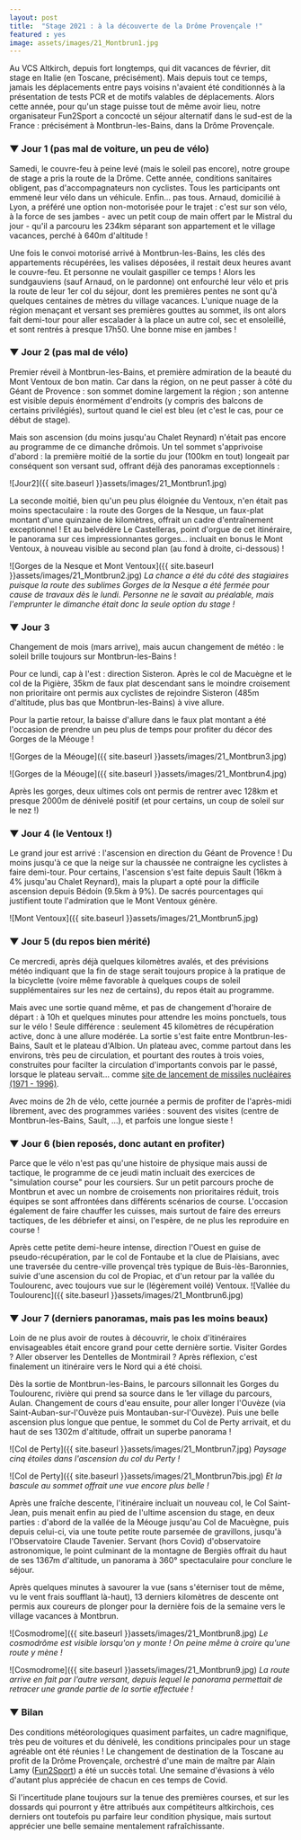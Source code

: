 ```yaml
---
layout: post
title:  "Stage 2021 : à la découverte de la Drôme Provençale !"
featured : yes
image: assets/images/21_Montbrun1.jpg
---
```


Au VCS Altkirch, depuis fort longtemps, qui dit vacances de février, dit stage en Italie (en Toscane, précisément). Mais depuis tout ce temps, jamais les déplacements entre pays voisins n'avaient été conditionnés à la présentation de tests PCR et de motifs valables de déplacements. Alors cette année, pour qu'un stage puisse tout de même avoir lieu, notre organisateur Fun2Sport a concocté un séjour alternatif dans le sud-est de la France : précisément à Montbrun-les-Bains, dans la Drôme Provençale.
    
### ▼ Jour 1 (pas mal de voiture, un peu de vélo)

Samedi, le couvre-feu à peine levé (mais le soleil pas encore), notre groupe de stage a pris la route de la Drôme. Cette année, conditions sanitaires obligent, pas d'accompagnateurs non cyclistes. Tous les participants ont emmené leur vélo dans un véhicule. Enfin... pas tous. Arnaud, domicilié à Lyon, a préféré une option non-motorisée pour le trajet : c'est sur son vélo, à la force de ses jambes - avec un petit coup de main offert par le Mistral du jour - qu'il a parcouru les 234km séparant son appartement et le village vacances, perché à 640m d'altitude !

Une fois le convoi motorisé arrivé à Montbrun-les-Bains, les clés des appartements récupérées, les valises déposées, il restait deux heures avant le couvre-feu. Et personne ne voulait gaspiller ce temps ! Alors les sundgauviens (sauf Arnaud, on le pardonne) ont enfourché leur vélo et pris la route de leur 1er col du séjour, dont les premières pentes ne sont qu'à quelques centaines de mètres du village vacances. L'unique nuage de la région menaçant et versant ses premières gouttes au sommet, ils ont alors fait demi-tour pour aller escalader à la place un autre col, sec et ensoleillé, et sont rentrés à presque 17h50. Une bonne mise en jambes !

### ▼ Jour 2 (pas mal de vélo)

Premier réveil à Montbrun-les-Bains, et première admiration de la beauté du Mont Ventoux de bon matin. Car dans la région, on ne peut passer à côté du Géant de Provence : son sommet domine largement la région ; son antenne est visible depuis énormément d'endroits (y compris des balcons de certains privilégiés), surtout quand le ciel est bleu (et c'est le cas, pour ce début de stage).

Mais son ascension (du moins jusqu'au Chalet Reynard) n'était pas encore au programme de ce dimanche drômois. Un tel sommet s'apprivoise d'abord : la première moitié de la sortie du jour (100km en tout) longeait par conséquent son versant sud, offrant déjà des panoramas exceptionnels :

![Jour2]({{ site.baseurl }}assets/images/21_Montbrun1.jpg)

La seconde moitié, bien qu'un peu plus éloignée du Ventoux, n'en était pas moins spectaculaire : la route des Gorges de la Nesque, un faux-plat montant d'une quinzaine de kilomètres, offrait un cadre d'entraînement exceptionnel ! Et au belvédère Le Castelleras, point d'orgue de cet itinéraire, le panorama sur ces impressionnantes gorges... incluait en bonus le Mont Ventoux, à nouveau visible au second plan (au fond à droite, ci-dessous) !

![Gorges de la Nesque et Mont Ventoux]({{ site.baseurl }}assets/images/21_Montbrun2.jpg)
_La chance a été du côté des stagiaires puisque la route des sublimes Gorges de la Nesque a été fermée pour cause de travaux dès le lundi. Personne ne le savait au préalable, mais l'emprunter le dimanche était donc la seule option du stage !_

### ▼ Jour 3

Changement de mois (mars arrive), mais aucun changement de météo : le soleil brille toujours sur Montbrun-les-Bains !

Pour ce lundi, cap à l'est : direction Sisteron. Après le col de Macuègne et le col de la Pigière, 35km de faux plat descendant sans le moindre croisement non prioritaire ont permis aux cyclistes de rejoindre Sisteron (485m d'altitude, plus bas que Montbrun-les-Bains) à vive allure.

Pour la partie retour, la baisse d'allure dans le faux plat montant a été l'occasion de prendre un peu plus de temps pour profiter du décor des Gorges de la Méouge !

![Gorges de la Méouge]({{ site.baseurl }}assets/images/21_Montbrun3.jpg)

![Gorges de la Méouge]({{ site.baseurl }}assets/images/21_Montbrun4.jpg)

Après les gorges, deux ultimes cols ont permis de rentrer avec 128km et presque 2000m de dénivelé positif (et pour certains, un coup de soleil sur le nez !) 


### ▼ Jour 4 (le Ventoux !)

Le grand jour est arrivé : l'ascension en direction du Géant de Provence ! Du moins jusqu'à ce que la neige sur la chaussée ne contraigne les cyclistes à faire demi-tour. Pour certains, l'ascension s'est faite depuis Sault (16km à 4% jusqu'au Chalet Reynard), mais la plupart a opté pour la difficile ascension depuis Bédoin (9.5km à 9%). De sacrés pourcentages qui justifient toute l'admiration que le Mont Ventoux génère.

![Mont Ventoux]({{ site.baseurl }}assets/images/21_Montbrun5.jpg)

### ▼ Jour 5 (du repos bien mérité)

Ce mercredi, après déjà quelques kilomètres avalés, et des prévisions météo indiquant que la fin de stage serait toujours propice à la pratique de la bicyclette (voire même favorable à quelques coups de soleil supplémentaires sur les nez de certains), du repos était au programme.

Mais avec une sortie quand même, et pas de changement d'horaire de départ : à 10h et quelques minutes pour attendre les moins ponctuels, tous sur le vélo ! Seule différence : seulement 45 kilomètres de récupération active, donc à une allure modérée. La sortie s'est faite entre Montbrun-les-Bains, Sault et le plateau d'Albion. Un plateau avec, comme partout dans les environs, très peu de circulation, et pourtant des routes à trois voies, construites pour facilter la circulation d'importants convois par le passé, lorsque le plateau servait... comme [site de lancement de missiles nucléaires (1971 - 1996)](https://fr.wikipedia.org/wiki/Plateau_d%27Albion).

Avec moins de 2h de vélo, cette journée a permis de profiter de l'après-midi librement, avec des programmes variées : souvent des visites (centre de Montbrun-les-Bains, Sault, ...), et parfois une longue sieste !

### ▼ Jour 6 (bien reposés, donc autant en profiter)

Parce que le vélo n'est pas qu'une histoire de physique mais aussi de tactique, le programme de ce jeudi matin incluait des exercices de "simulation course" pour les coursiers. Sur un petit parcours proche de Montbrun et avec un nombre de croisements non prioritaires réduit, trois équipes se sont affrontées dans différents scénarios de course. L'occasion également de faire chauffer les cuisses, mais surtout de faire des erreurs tactiques, de les débriefer et ainsi, on l'espère, de ne plus les reproduire en course !

Après cette petite demi-heure intense, direction l'Ouest en guise de pseudo-récupération, par le col de Fontaube et la clue de Plaisians, avec une traversée du centre-ville provençal très typique de Buis-lès-Baronnies, suivie d'une ascension du col de Propiac, et d'un retour par la vallée du Toulourenc, avec toujours vue sur le (légèrement voilé) Ventoux.
![Vallée du Toulourenc]({{ site.baseurl }}assets/images/21_Montbrun6.jpg)

### ▼ Jour 7 (derniers panoramas, mais pas les moins beaux)

Loin de ne plus avoir de routes à découvrir, le choix d'itinéraires envisageables était encore grand pour cette dernière sortie. Visiter Gordes ? Aller observer les Dentelles de Montmirail ? Après réflexion, c'est finalement un itinéraire vers le Nord qui a été choisi.

Dès la sortie de Montbrun-les-Bains, le parcours sillonnait les Gorges du Toulourenc, rivière qui prend sa source dans le 1er village du parcours, Aulan. Changement de cours d'eau ensuite, pour aller longer l'Ouvèze (via Saint-Auban-sur-l'Ouvèze puis Montauban-sur-l'Ouvèze). Puis une belle ascension plus longue que pentue, le sommet du Col de Perty arrivait, et du haut de ses 1302m d'altitude, offrait un superbe panorama !

![Col de Perty]({{ site.baseurl }}assets/images/21_Montbrun7.jpg)
_Paysage cinq étoiles dans l'ascension du col du Perty !_

![Col de Perty]({{ site.baseurl }}assets/images/21_Montbrun7bis.jpg)
_Et la bascule au sommet offrait une vue encore plus belle !_


Après une fraîche descente, l'itinéraire incluait un nouveau col, le Col Saint-Jean, puis menait enfin au pied de l'ultime ascension du stage, en deux parties : d'abord de la vallée de la Méouge jusqu'au Col de Macuègne, puis depuis celui-ci, via une toute petite route parsemée de gravillons, jusqu'à l'Observatoire Claude Tavenier. Servant (hors Covid) d'observatoire astronomique, le point culminant de la montagne de Bergiès offrait du haut de ses 1367m d'altitude, un panorama à 360° spectaculaire pour conclure le séjour.

Après quelques minutes à savourer la vue (sans s'éterniser tout de même, vu le vent frais soufflant là-haut), 13 derniers kilomètres de descente ont permis aux coureurs de plonger pour la dernière fois de la semaine vers le village vacances à Montbrun.

![Cosmodrome]({{ site.baseurl }}assets/images/21_Montbrun8.jpg)
_Le cosmodrôme est visible lorsqu'on y monte ! On peine même à croire qu'une route y mène !_

![Cosmodrome]({{ site.baseurl }}assets/images/21_Montbrun9.jpg)
_La route arrive en fait par l'autre versant, depuis lequel le panorama permettait de retracer une grande partie de la sortie effectuée !_

### ▼ Bilan

Des conditions météorologiques quasiment parfaites, un cadre magnifique, très peu de voitures et du dénivelé, les conditions principales pour un stage agréable ont été réunies ! 
Le changement de destination de la Toscane au profit de la Drôme Provençale, orchestré d'une main de maître par Alain Lamy ([Fun2Sport](http://www.fun2sport.fr/)) a été un succès total. Une semaine d'évasions à vélo d'autant plus appréciée de chacun en ces temps de Covid.

Si l'incertitude plane toujours sur la tenue des premières courses, et sur les dossards qui pourront y être attribués aux compétiteurs altkirchois, ces derniers ont toutefois pu parfaire leur condition physique, mais surtout apprécier une belle semaine mentalement rafraîchissante.

